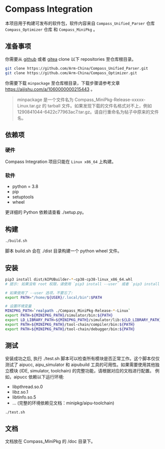 # Compass Integration

本项目用于构建可发布的软件包，软件内容来自 `Compass_Unified_Parser` 仓库 `Compass_Optimizer` 仓库 和 `Compass_MiniPkg` 。

## 准备事项

你需要从 [github] 或者 [gitea] clone 以下 repositories 至仓库根目录。

[github]: https://github.com/Arm-China
[gitea]: https://gitee.com/Arm-China

```bash
git clone https://github.com/Arm-China/Compass_Unified_Parser.git
git clone https://github.com/Arm-China/Compass_Optimizer.git
```

你需要下载 `minpackage` 至仓库根目录，下载步骤请参考文章 <https://aijishu.com/a/1060000000215443> 。

> minpackage 是一个文件名为 Compass_MiniPkg-Release-xxxxx-Linux.tar.gz 的 tarball 文件。如果发现下载的文件名格式对不上，例如 1290841044-6422c77963ac7.tar.gz。请自行重命名为帖子中原来的文件名。

## 依赖项

### 硬件

Compass Integration 项目只能在 `Linux x86_64` 上构建。

### 软件

* python = 3.8
* pip
* setuptools
* wheel

更详细的 Python 依赖请查看 ./setup.py。

## 构建

```bash
./build.sh
```

脚本 build.sh 会在 ./dist 目录构建一个 python wheel 文件。

## 安装

```bash
pip3 install dist/AIPUBuilder-*-cp38-cp38-linux_x86_64.whl
# 提示: 如果没有 root 权限，请使用 `pip3 install --user` 或者 `pip3 install --target /YOUR_PATH` 命令

# 如果使用了 --user 选项，不要忘了:
export PATH="/home/${USER}/.local/bin":$PATH

# 设置环境变量
MINIPKG_PATH=`realpath ./Compass_MiniPkg-Release-*-Linux`
export PATH=${MINIPKG_PATH}/simulator/bin:${PATH}
export LD_LIBRARY_PATH=${MINIPKG_PATH}/simulator/lib:${LD_LIBRARY_PATH}
export PATH=${MINIPKG_PATH}/tool-chain/compiler/bin:${PATH}
export PATH=${MINIPKG_PATH}/tool-chain/debugger/bin:${PATH}
```

## 测试

安装成功之后, 执行 ./test.sh 脚本可以检查所有模块是否正常工作。这个脚本仅仅测试了 aipucc, aipu_simulator 和 aipubuild 工具的可用性。如果需要使用其他独立模块 (IDE, simulator, toolchain) 的完整功能，请根据对应的文档进行配置。
例如，aipucc 依赖以下运行环境:

* libpthread.so.0
* libz.so.1
* libtinfo.so.5
* ... (完整的环境依赖见文档：minipkg/aipu-toolchain)

```bash
./test.sh
```

## 文档

文档放在 Compass_MiniPkg 的 /doc 目录下。
